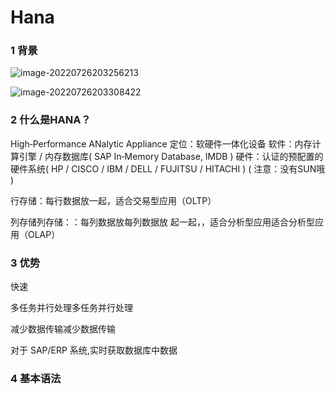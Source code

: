 # Hana

### 1 背景

![image-20220726203256213](C:\Users\路瞳\AppData\Roaming\Typora\typora-user-images\image-20220726203256213.png)

![image-20220726203308422](C:\Users\路瞳\AppData\Roaming\Typora\typora-user-images\image-20220726203308422.png)



### 2 什么是HANA？

High‐Performance ANalytic Appliance
定位：软硬件一体化设备
软件：内存计算引擎 / 内存数据库( SAP In‐Memory Database, IMDB )
硬件：认证的预配置的硬件系统( HP / CISCO / IBM / DELL / FUJITSU / HITACHI )
( 注意：没有SUN哦 )

行存储：每行数据放一起，适合交易型应用（OLTP）

列存储列存储：：每列数据放每列数据放 起一起，，适合分析型应用适合分析型应用（OLAP）

### 3 优势

快速 

多任务并行处理多任务并行处理

减少数据传输减少数据传输

对于 SAP/ERP 系统,实时获取数据库中数据

### 4 基本语法